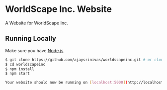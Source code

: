 # WorldScape Inc. Website

A Website for WorldScape Inc.

## Running Locally

Make sure you have [Node.js](http://nodejs.org/)

```sh
$ git clone https://github.com/ajaysrinivas/worldscapeinc.git # or clone your own fork
$ cd worldscapeinc
$ npm install
$ npm start

Your website should now be running on [localhost:5000](http://localhost:5000/).

